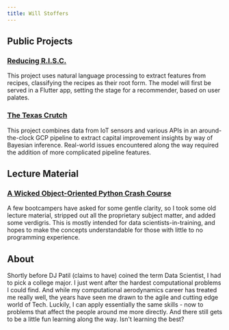 ```yaml
---
title: Will Stoffers
---
```


## Public Projects

<!--
<div class="row">
    <div class="column">
        <h3>
            <a href="https://wstoffers.github.io/codex/">
                Reducing R.I.S.C.
            </a>
        </h3>
        <p>High level about skills used in project</p>
    </div>
    <div class="column">
        <h3>
            <a href="https://wstoffers.github.io/owlbearBbq/">
                The Texas Crutch
            </a>
        </h3>
        <p>High level about skills used in project</p>
    </div>
</div>
-->

### [Reducing R.I.S.C.](https://wstoffers.github.io/codex/)
This project uses natural language processing to extract features from recipes, classifying the recipes as their root form. The model will first be served in a Flutter app, setting the stage for a recommender, based on user palates.

### [The Texas Crutch](https://wstoffers.github.io/owlbearBbq/)
This project combines data from IoT sensors and various APIs in an around-the-clock GCP pipeline to extract capital improvement insights by way of Bayesian inference. Real-world issues encountered along the way required the addition of more complicated pipeline features.

## Lecture Material

### [A Wicked Object-Oriented Python Crash Course](wickedoop/)
A few bootcampers have asked for some gentle clarity, so I took some old lecture material, stripped out all the proprietary subject matter, and added some verdigris. This is mostly intended for data scientists-in-training, and hopes to make the concepts understandable for those with little to no programming experience.


## About

Shortly before DJ Patil (claims to have) coined the term Data Scientist, I had to pick a college major. I just went after the hardest computational problems I could find. And while my computational aerodynamics career has treated me really well, the years have seen me drawn to the agile and cutting edge world of Tech. Luckily, I can apply essentially the same skills - now to problems that affect the people around me more directly. And there still gets to be a little fun learning along the way. Isn't learning the best?